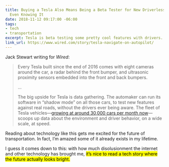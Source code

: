 ```yaml
---
title: Buying a Tesla Also Means Being a Beta Tester for New Driverless Tech Without
  Even Knowing It
date: 2018-11-12 09:17:00 -06:00
tags:
- tech
- transportation
excerpt: Tesla is beta testing some pretty cool features with drivers.
link_url: https://www.wired.com/story/tesla-navigate-on-autopilot/
---
```


Jack Stewart writing for *Wired*:

> Every Tesla built since the end of 2016 comes with eight cameras around the car, a radar behind the front bumper, and ultrasonic proximity sensors embedded into the front and back bumpers.
>
> …
>
> The big upside for Tesla is data gathering. The automaker can run its software in “shadow mode” on all those cars, to test new features against real roads, without the drivers ever being aware. The fleet of Tesla vehicles—[growing at around 30,000 cars per month now](https://www.wired.com/story/tesla-q3-production-numbers/)—scoops up data about the environment and driver behavior, on a wide scale, at speed.

Reading about technology like this gets me excited for the future of transportation. In fact, I’m amazed some of it already exists in my lifetime.

I guess it comes down to this: with how much disolusionment the internet and other technology has brought me, <mark>it’s nice to read a tech story where the future actually looks bright.</mark>
